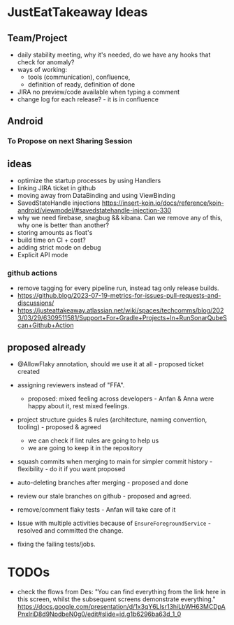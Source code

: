 # JustEatTakeaway Ideas

## Team/Project

- daily stability meeting, why it's needed, do we have any hooks that check for anomaly?
- ways of working:
    - tools (communication), confluence,
    - definition of ready, definition of done
- JIRA no preview/code available when typing a comment
- change log for each release? - it is in confluence

## Android

### To Propose on next Sharing Session

## ideas
- optimize the startup processes by using Handlers
- linking JIRA ticket in github
- moving away from DataBinding and using ViewBinding
- SavedStateHandle injections https://insert-koin.io/docs/reference/koin-android/viewmodel/#savedstatehandle-injection-330
- why we need firebase, snagbug && kibana. Can we remove any of this, why one is better than another?
- storing amounts as float's
- build time on CI + cost?
- adding strict mode on debug
- Explicit API mode

### github actions
- remove tagging for every pipeline run, instead tag only release builds.
- https://github.blog/2023-07-19-metrics-for-issues-pull-requests-and-discussions/
- https://justeattakeaway.atlassian.net/wiki/spaces/techcomms/blog/2023/03/29/6309511581/Support+For+Gradle+Projects+In+RunSonarQubeScan+Github+Action

## proposed already
- @AllowFlaky annotation, should we use it at all - proposed ticket created
- assigning reviewers instead of "FFA".
    - proposed: mixed feeling across developers - Anfan & Anna were happy about it, rest mixed feelings.

- project structure guides & rules (architecture, naming convention, tooling) - proposed & agreed
    - we can check if lint rules are going to help us
    - we are going to keep it in the repository
- squash commits when merging to main for simpler commit history - flexibility - do it if you want proposed
- auto-deleting branches after merging - proposed and done
- review our stale branches on github - proposed and agreed.
- remove/comment flaky tests - Anfan will take care of it
- Issue with multiple activities because of `EnsureForegroundService` - resolved and committed the change.
- fixing the failing tests/jobs.

# TODOs

- check the flows from Des: "You can find everything from the link here in this screen, whilst the subsequent screens
  demonstrate everything."
  https://docs.google.com/presentation/d/1x3qY6LIsr13hiLbWH63MCDpAPnxlriD8d9NpdbeN0g0/edit#slide=id.g1b6296ba63d_1_0